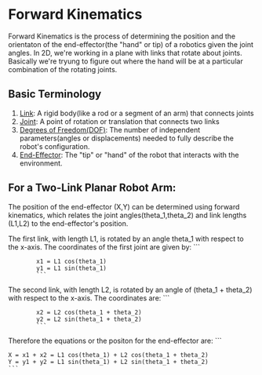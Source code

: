 # Forward Kinematics 

Forward Kinematics is the process of determining the position and the orientaton of the end-effector(the "hand" or tip) of a robotics given the joint angles. In 2D, we're working in a plane with links that rotate about joints. Basically we're tryung to figure out where the hand will be at a particular combination of the rotating joints.

## Basic Terminology

1. <ins>Link</ins>: A rigid body(like a rod or a segment of an arm) that connects joints
2. <ins>Joint</ins>: A point of rotation or translation that connects two links
3. <ins>Degrees of Freedom(DOF)</ins>: The number of independent parameters(angles or displacements) needed to fully describe the robot's configuration.
4. <ins>End-Effector</ins>: The "tip" or "hand" of the robot that interacts with the environment.

## For a Two-Link Planar Robot Arm:

The  position of the end-effector (X,Y) can be determined using forward kinematics, which relates the joint angles(theta_1,theta_2) and link lengths (L1,L2) to the end-effector's position.

The first link, with length L1, is rotated by an angle theta_1 with respect to the x-axis. The coordinates of the first joint are given by:
            ```

            x1 = L1 cos(theta_1)
            y1 = L1 sin(theta_1)
            ```


The second link, with length L2, is rotated by an angle of (theta_1 + theta_2) with respect to the x-axis. The coordinates are:
            ```

            x2 = L2 cos(theta_1 + theta_2)
            y2 = L2 sin(theta_1 + theta_2)
            ```


Therefore the equations or the positon for the end-effector are:
    ```

    X = x1 + x2 = L1 cos(theta_1) + L2 cos(theta_1 + theta_2)
    Y = y1 + y2 = L1 sin(theta_1) + L2 sin(theta_1 + theta_2)
    ```
